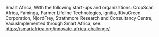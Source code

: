 Smart Africa, With the following start-ups and organizations: CropScan Africa, Faminga, Farmer Lifeline Technologies, ignitia, KivuGreen Corporation, NjordFrey, Strathmore Research and Consultancy Centre, VaxusImplemented through Smart Africa, see: https://smartafrica.org/innovate-africa-challenge/